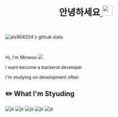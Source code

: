 <h1 align="center">안녕하세요<a href="https://velog.io/@minu1117" target="_blank"> </a>  <img
src="https://https://github.com/blackcater/blackcater/raw/main/images/Hi.gif" height="32" /></h1>



<br/>

![als904204's github stats](https://github-readme-stats.vercel.app/api?username=als904204&show_icons=true)

<br />

Hi, I'm Minwoo  <a href="https://hits.seeyoufarm.com"><img src="https://hits.seeyoufarm.com/api/count/incr/badge.svg?url=https%3A%2F%2Fgithub.com%2Fals904204%2Fhit-counter&count_bg=%2379C83D&title_bg=%23555555&icon=&icon_color=%23E7E7E7&title=hits&edge_flat=false"/></a>

I want become a backend developer

I'm studying on development often


## ✏️ What I'm Styuding
![js](https://img.shields.io/badge/Spring-6DB33F?style=for-the-badge&logo=spring&logoColor=white)
![js](https://img.shields.io/badge/Java-ED8B00?style=for-the-badge&logo=openjdk&logoColor=white)
![js](https://img.shields.io/badge/JavaScript-F7DF1E?style=for-the-badge&logo=JavaScript&logoColor=white)
![js](https://img.shields.io/badge/MySQL-005C84?style=for-the-badge&logo=mysql&logoColor=white)
![js](https://img.shields.io/badge/Bootstrap-563D7C?style=for-the-badge&logo=bootstrap&logoColor=white)

